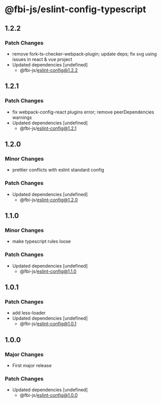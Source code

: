 # @fbi-js/eslint-config-typescript

## 1.2.2

### Patch Changes

- remove fork-ts-checker-webpack-plugin; update deps; fix svg using issues in react & vue project
- Updated dependencies [undefined]
  - @fbi-js/eslint-config@1.2.2

## 1.2.1

### Patch Changes

- fix webpack-config-react plugins error; remove peerDependencies warnings
- Updated dependencies [undefined]
  - @fbi-js/eslint-config@1.2.1

## 1.2.0

### Minor Changes

- prettier conflicts with eslint standard config

### Patch Changes

- Updated dependencies [undefined]
  - @fbi-js/eslint-config@1.2.0

## 1.1.0

### Minor Changes

- make typescript rules loose

### Patch Changes

- Updated dependencies [undefined]
  - @fbi-js/eslint-config@1.1.0

## 1.0.1

### Patch Changes

- add less-loader
- Updated dependencies [undefined]
  - @fbi-js/eslint-config@1.0.1

## 1.0.0

### Major Changes

- First major release

### Patch Changes

- Updated dependencies [undefined]
  - @fbi-js/eslint-config@1.0.0
